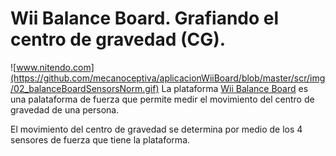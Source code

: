 # Wii Balance Board. Grafiando el centro de gravedad (CG).

![www.nitendo.com](https://github.com/mecanoceptiva/aplicacionWiiBoard/blob/master/scr/img/02_balanceBoardSensorsNorm.gif)
La plataforma [Wii Balance Board](https://es.wikipedia.org/wiki/Wii_Balance_Board) es una palataforma de fuerza que permite medir el movimiento del centro de gravedad de una persona.

El movimiento del centro de gravedad se determina por medio de los 4 sensores de fuerza que tiene la plataforma. 
